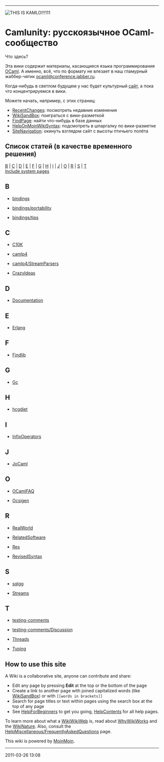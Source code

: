 * * * * *

![THIS IS
KAMLO!!!111](http://gdsfh.dyndns.org/kamlo-ext/kamlo.png "THIS IS KAMLO!!!111")

# Camlunity: русскоязычное OCaml-сообщество

Что здесь?

Эта вики содержит материалы, касающиеся языка программирования
[OCaml](http://caml.inria.fr). А именно, всё, что по формату не влезает
в наш гламурный жаббер-чятик
[ocaml@conference.jabber.ru](xmpp:ocaml@conference.jabber.ru).

Когда-нибудь в светлом будущем у нас будет культурный
[сайт](http://camlunity.ru), а пока что концентрируемся в вики.

Можете начать, например, с этих страниц:

-   [RecentChanges](blob/master/RecentChanges.md): посмотреть
    недавние изменения
-   [WikiSandBox](blob/master/WikiSandBox.md): поиграться с
    вики-разметкой
-   [FindPage](blob/master/FindPage.md): найти что-нибудь в базе
    данных
-   [HelpOnMoinWikiSyntax](blob/master/HelpOnMoinWikiSyntax.md):
    подсмотреть в шпаргалку по вики-разметке
-   [SiteNavigation](blob/master/SiteNavigation.md): окинуть взглядом
    сайт с высоты птичьего полёта

## Список статей (в качестве временного решения)

[B](#idx-B) | [C](#idx-C) | [D](#idx-D) | [E](#idx-E) | [F](#idx-F) |
[G](#idx-G) | [H](#idx-H) | [I](#idx-I) | [J](#idx-J) | [O](#idx-O) |
[R](#idx-R) | [S](#idx-S) | [T](#idx-T)\
 [Include system pages](blob/master/FrontPage.md?allpages=1)

## B

-   [bindings](blob/master/bindings.md)

-   [bindings/portability](blob/master/bindings-portability.md)

-   [bindings/tips](blob/master/bindings-tips.md)

## C

-   [C10K](blob/master/C10K.md)

-   [camlp4](blob/master/camlp4.md)

-   [camlp4/StreamParsers](blob/master/camlp4-StreamParsers.md)

-   [CrazyIdeas](blob/master/CrazyIdeas.md)

## D

-   [Documentation](blob/master/Documentation.md)

## E

-   [Erlang](blob/master/Erlang.md)

## F

-   [Findlib](blob/master/Findlib.md)

## G

-   [Gc](blob/master/Gc.md)

## H

-   [hcgdiet](blob/master/hcgdiet.md)

## I

-   [InfixOperators](blob/master/InfixOperators.md)

## J

-   [JoCaml](blob/master/JoCaml.md)

## O

-   [OCamlFAQ](blob/master/OCamlFAQ.md)

-   [Ocsigen](blob/master/Ocsigen.md)

## R

-   [RealWorld](blob/master/RealWorld.md)

-   [RelatedSoftware](blob/master/RelatedSoftware.md)

-   [Res](blob/master/Res.md)

-   [RevisedSyntax](blob/master/RevisedSyntax.md)

## S

-   [sqlgg](blob/master/sqlgg.md)

-   [Streams](blob/master/Streams.md)

## T

-   [testing-comments](blob/master/testing(2d)comments.md)

-   [testing-comments/Discussion](blob/master/testing(2d)comments-Discussion.md)

-   [Threads](blob/master/Threads.md)

-   [Typing](blob/master/Typing.md)

## How to use this site

A Wiki is a collaborative site, anyone can contribute and share:

-   Edit any page by pressing **Edit** at the top or the bottom of the
    page
-   Create a link to another page with joined capitalized words (like
    [WikiSandBox](blob/master/WikiSandBox.md)) or with
    `[[words in brackets]]`
-   Search for page titles or text within pages using the search box at
    the top of any page
-   See [HelpForBeginners](blob/master/HelpForBeginners.md) to get
    you going, [HelpContents](blob/master/HelpContents.md) for all
    help pages.

To learn more about what a [WikiWikiWeb](blob/master/WikiWikiWeb.md)
is, read about [WhyWikiWorks](http://moinmo.in/WhyWikiWorks "MoinMoin")
and the [WikiNature](http://moinmo.in/WikiNature "MoinMoin"). Also,
consult the
[HelpMiscellaneous/FrequentlyAskedQuestions](blob/master/HelpMiscellaneous-FrequentlyAskedQuestions.md)
page.

This wiki is powered by [MoinMoin](http://moinmo.in/).

* * * * *

2011-03-26 13:08
